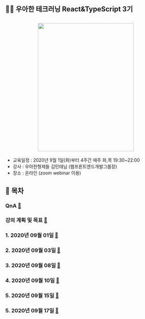 ## 👨‍💻 우아한 테크러닝 React&TypeScript 3기

<h2 align="center">
<img src="https://user-images.githubusercontent.com/52827441/91865491-6b7b6380-ecac-11ea-8212-bf8918ef273c.png" width="300" height="400" />
</h2>

- 교육일정 : 2020년 9월 1일(화)부터 4주간 매주 화,목 19:30~22:00
- 강사 : 우아한형제들 김민태님 (웹프론트엔드개발그룹장)
- 장소 : 온라인 (zoom webinar 이용)

## 📕 목차

### QnA [🔗](./QnA)

### 강의 계획 및 목표 [🔗](./planAndMission.md)

### 1. 2020년 09월 01일 [🔗](./memo/20200901.md)

### 2. 2020년 09월 03일 [🔗](./memo/20200903.md)

### 3. 2020년 09월 08일 [🔗](./memo/20200908.md)

### 4. 2020년 09월 10일 [🔗](./memo/20200910.md)

### 5. 2020년 09월 15일 [🔗](./memo/20200915.md)

### 5. 2020년 09월 17일 [🔗](./memo/20200917.md)
